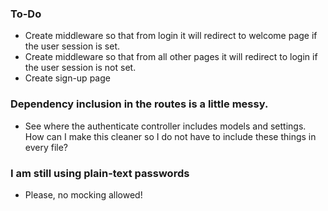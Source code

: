 ### To-Do
- Create middleware so that from login it will redirect to welcome page if the user session is set.
- Create middleware so that from all other pages it will redirect to login if the user session is not set.
- Create sign-up page
### Dependency inclusion in the routes is a little messy.
- See where the authenticate controller includes models and settings.  How can I make this cleaner so I do not have to include these things in every file?

### I am still using plain-text passwords
- Please, no mocking allowed!

